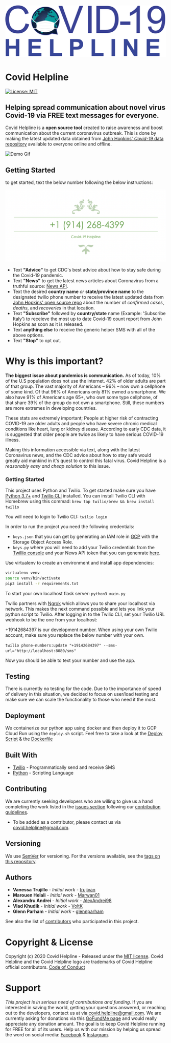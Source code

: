 # ![Cover](assets/cover.png)

# Covid Helpline

[![License: MIT](https://img.shields.io/badge/License-MIT-yellow.svg)](https://github.com/Marwan01/corona-sms/blob/master/LICENSE)

## Helping spread communication about novel virus Covid-19 via FREE text messages for everyone.

Covid Helpline is a **open source tool** created to raise awareness and boost communication about the current coronavirus outbreak. This is done by making the latest updated data obtained from [John Hopkins' *Covid-19* data repository](https://github.com/CSSEGISandData/COVID-19/tree/master/csse_covid_19_data/csse_covid_19_daily_reports)   available to everyone online and offline.

![Demo Gif](assets/covid-helpline-demo.gif)

## Getting Started

to get started, text the below number following the below instructions:

![number](assets/number.png)

* Text **"Advice"** to get CDC's best advice about how to stay safe during the Covid-19 pandemic.
* Text **"News"** to get the latest news articles about Coronavirus from a truthful source:  [News API](https://newsapi.org/).
* Text the desired **country name** *or* **state/province name** to the designated twilio phone number to receive the latest updated data from [John Hopkins' open source repo](https://github.com/CSSEGISandData/COVID-19/tree/master/csse_covid_19_data/csse_covid_19_daily_reports) about the number of *confirmed cases*, *deaths*, and *recoveries* in that location.
* Text **"Subscribe"** followed by **country/state** name (Example: 'Subscribe Italy') to receieve the most up to date Covid-19 count report from John Hopkins as soon as it is released. 
* Text **anything else** to receive the generic helper SMS with all of the above options.
* Text **"Stop"** to opt out.


# Why is this important?

**The biggest issue about pandemics is communication.** As of today, 10% of the U.S population does not use the internet. 42% of older adults are part of that group. The vast majority of Americans – 96% – now own a cellphone of some kind. Of that 96% of Americans only 81% owned a smartphone. We also have 91% of Americans age 65+, who own some type cellphone, of that share 39% of the group do not own a smartphone. Still, these numbers are more extremes in developing countries.

These stats are extremely important; People at higher risk of contracting COVID-19 are older adults and people who have severe chronic medical conditions like heart, lung or kidney disease. According to early CDC data, it is suggested that older people are twice as likely to have serious COVID-19 illness.

Making this information accessible via text, along with the latest Coronavirus news, and the CDC advice about how to stay safe would greatly aid mankind in it's quest to control this fatal virus. Covid Helpline is a *reasonably easy and cheap solution* to this issue.


### Getting Started

This project uses Python and Twilio. To get started make sure you have [Python 3.7+](https://www.python.org/downloads/) and [Twilio CLI](https://www.twilio.com/docs/twilio-cli/quickstart) installed. You can install Twilio CLI with Homebrew using this commad:
`brew tap twilio/brew && brew install twilio`

You will need to login to Twilio CLI:
`twilio login`

In order to run the project you need the following credentials:
* `keys.json` that you can get by generating an IAM role in [GCP](https://cloud.google.com/storage/docs/access-control/iam-roles) with the Storage Object Access Role.
* `keys.py` where you will need to add your Twilio credentials from the [Twillio console](https://www.twilio.com/console) and your News API token that you can genenrate [here](https://newsapi.org/).

Use virtualenv to create an environment and install app dependencies:
```sh
virtualenv venv
source venv/bin/activate
pip3 install -r requirements.txt
```

To start your own localhost flask server:
`python3 main.py`

Twilio partners with [Ngrok](https://ngrok.com/) which allows you to share your localhost via network. This makes the next command possible and lets you link your python script to Twilio. After logging in to the Twilio CLI, set your Twilio URL webhook to be the one from your localhost:

+19142684397 is our development number. When using your own Twilio account, make sure you replace the below number with your own.

`twilio phone-numbers:update "+19142684397" --sms-url="http://localhost:8080/sms"`

Now you should be able to text your number and use the app.

## Testing
There is currently no testing for the code. Due to the importance of speed of delivery in this situation, we decided to focus on user/load testing and make sure we can scale the functionality to those who need it the most. 

## Deployment

We containerize our python app using docker and then deploy it to GCP Cloud Run using the ```deploy.sh``` script. Feel free to take a look at the [Deploy Script](https://github.com/Marwan01/covid-helpline/src/deploy.sh) & the [Dockerfile](https://github.com/Marwan01/covid-helpline/src/Dockerfile)

## Built With

* [Twilio](https://www.twilio.com/) - Programmatically send and receive SMS
* [Python](https://www.python.org/) - Scripting Language

## Contributing

We are currently seeking developers who are willing to give us a hand completing the work listed in the [issues section](https://github.com/Marwan01/covid-helpline/issues) following our [contribution guidelines](https://github.com/Marwan01/covid-helpline/blob/master/.github/CONTRIBUTING.md).

- To be added as a contributor, please contact us via covid.helpline@gmail.com.

## Versioning

We use [SemVer](http://semver.org/) for versioning. For the versions available, see the [tags on this repository](https://github.com/Marwan01/covid-helpline/tags). 

## Authors

* **Vanessa Trujillo** - *Initial work* - [trujivan](https://github.com/trujivan)
* **Marouen Helali** - *Initial work* - [Marwan01](https://github.com/Marwan01)
* **Alexandru Andrei** - *Initial work* - [AlexAndrei98](https://github.com/AlexAndrei98)
* **Vlad Khudik** - *Initial work* - [VoltK](https://github.com/VoltK)
* **Glenn Parham** - *Initial work* - [glennparham](https://github.com/glennparham)


See also the list of [contributors](https://github.com/Marwan01/covid-helpline/contributors) who participated in this project.

# Copyright & License

Copyright (c) 2020 Covid Helpline - Released under the [MIT license](https://github.com/Marwan01/covid-helpline/blob/master/LICENSE). Covid Helpline and the Covid Helpline logo are trademarks of Covid Helpline official contributors. [Code of Conduct](https://github.com/Marwan01/covid-helpline/blob/master/CODE_OF_CONDUCT.md)

# Support

 *This project is in serious need of contributions and funding.* If you are interested in saving the world, getting your questions answered, or reaching out to the developers, contact us at via covid.helpline@gmail.com. We are currently asking for donations via this [GoFundMe page](https://www.gofundme.com/f/help-spread-information-about-covid19-via-text) and would really appreciate any donation amount. The goal is to keep Covid Helpline running for FREE for all of its users. Help us with our mission by helping us spread the word on social media: [Facebook](https://www.facebook.com/covidhelpline) & [Instagram](https://www.instagram.com/covid19helpline/).
